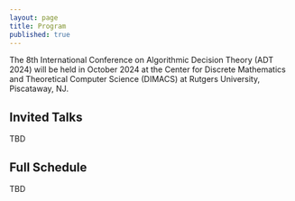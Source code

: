 ```yaml
---
layout: page
title: Program
published: true
---
```


The 8th International Conference on Algorithmic Decision Theory (ADT 2024) will be held in October 2024 at the Center for Discrete Mathematics and Theoretical Computer Science (DIMACS) at Rutgers University, Piscataway, NJ. 


## Invited Talks

TBD

## Full Schedule

TBD

<!---
| Time | Session | Topic | Structure |
|:----------:|:-------------:|:------:|:------:|
---!>